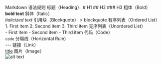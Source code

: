 Markdown 语法规则
        标题（Heading）
                        # H1
                        ## H2
                        ### H3
        粗体（Bold）	
                        **bold text**
        斜体（Italic）	        
                        *italicized text*
        引用块（Blockquote）	
                        > blockquote
        有序列表（Ordered List）
                        1. First item
                        2. Second item
                        3. Third item
        无序列表（Unordered List）	
                        - First item
                        - Second item
                        - Third item
        代码（Code）	
                        `code`
        分隔线（Horizontal Rule）	
                        ---
        链接（Link）	
                        [title](https://www.example.com)
        图片（Image）	
                        ![alt text](image.jpg)


